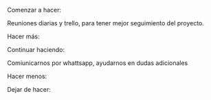 Comenzar a hacer:

Reuniones diarias y trello, para tener mejor seguimiento del proyecto.

Hacer más:



Continuar haciendo:

Comiunicarnos por whattsapp, ayudarnos en dudas adicionales

Hacer menos:



Dejar de hacer:

